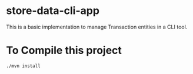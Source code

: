 # store-data-cli-app
This is a basic implementation to manage Transaction entities in a CLI tool.

# To Compile this project

`./mvn install`
